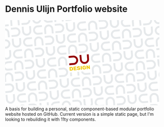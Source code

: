 # Dennis Ulijn Portfolio website

![personal brand design](/images/m1-lwg2-small.png)
A basis for building a personal, static component-based modular portfolio website hosted on GitHub. Current version is a simple static page, but I'm looking to rebuilding it with 11ty components.
